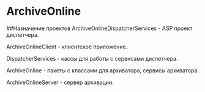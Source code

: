 # ArchiveOnline


##Назначение проектов
ArchiveOnlineDispatcherServices - ASP проект диспетчера.

ArchiveOnlineClient - клиентское приложение.

DispatcherServices - кассы для работы с сервисами диспетчера.

ArchiveOnline - пакеты с классами для архиватора, сервисы архиватора.

ArchiveOnlineServer - сервер архивации.
